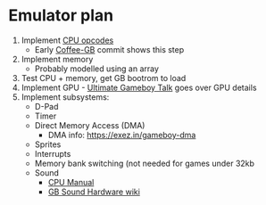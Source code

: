 # Emulator plan
1. Implement [CPU opcodes](http://www.pastraiser.com/cpu/gameboy/gameboy_opcodes.html)
	* Early [Coffee-GB](https://github.com/trekawek/coffee-gb/tree/e6230db0b34521b2d2b33b2dac0773f0476a32a2) commit shows this step
2. Implement memory
	* Probably modelled using an array
3. Test CPU + memory, get GB bootrom to load
4. Implement GPU - [Ultimate Gameboy Talk](https://www.youtube.com/watch?v=HyzD8pNlpwI&t=29m12s) goes over GPU details
5. Implement subsystems:
	* D-Pad
	* Timer
	* Direct Memory Access (DMA)
		* DMA info: https://exez.in/gameboy-dma
	* Sprites
	* Interrupts
	* Memory bank switching (not needed for games under 32kb
	* Sound
		* [CPU Manual](http://marc.rawer.de/Gameboy/Docs/GBCPUman.pdf)
		* [GB Sound Hardware wiki](http://gbdev.gg8.se/wiki/articles/Gameboy_sound_hardware)
